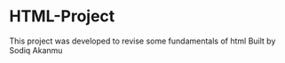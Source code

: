# HTML-Project
This project was developed to revise some fundamentals of html 
Built by Sodiq Akanmu

